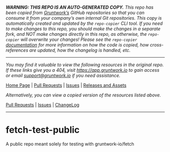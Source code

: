 ***WARNING: THIS REPO IS AN AUTO-GENERATED COPY.*** *This repo has been copied from [Gruntwork’s](https://gruntwork.io/) GitHub repositories so that you can consume it from your company’s own internal Git repositories. This copy is automatically created and updated by the `repo-copier` CLI tool. If you need to make changes to this repo, you should make the changes in a separate fork, and NOT make changes directly in this repo, as otherwise, the `repo-copier` will overwrite your changes! Please see the `repo-copier` [documentation](https://github.com/terraform-modules-krish/repo-copier) for more information on how the code is copied, how cross-references are updated, how the changelog is handled, etc.*

***

_You may find it valuable to view the following resources in the original repo. If these links give you a 404, visit https://app.gruntwork.io to gain access or email support@gruntwork.io if you need assistance._

[Home Page](https://github.com/gruntwork-io/fetch-test-public/) |
[Pull Requests](https://github.com/gruntwork-io/fetch-test-public/pulls) |
[Issues](https://github.com/gruntwork-io/fetch-test-public/issues) |
[Releases and Assets](https://github.com/gruntwork-io/fetch-test-public/releases)

_Alternatively, you can view a copied version of the resources listed above._

[Pull Requests](https://github.com/terraform-modules-krish/fetch-test-public/blob/master/.github/PULL_REQUESTS.md) |
[Issues](https://github.com/terraform-modules-krish/fetch-test-public/blob/master/.github/ISSUES.md) |
[ChangeLog](https://github.com/terraform-modules-krish/fetch-test-public/blob/master/.github/CHANGELOG.md)

***

# fetch-test-public
A public repo meant solely for testing with gruntwork-io/fetch
